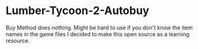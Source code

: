 # Lumber-Tycoon-2-Autobuy
Buy Method does nothing. Might be hard to use if you don't know the item names in the game files
I decided to make this open source as a learning resource.
